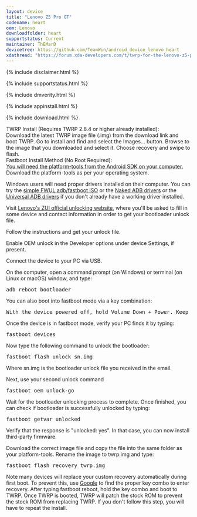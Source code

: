 ```yaml
---
layout: device
title: "Lenovo Z5 Pro GT"
codename: heart
oem: Lenovo
downloadfolder: heart
supportstatus: Current
maintainer: ThEMarD
devicetree: https://github.com/TeamWin/android_device_lenovo_heart
xdathread: "https://forum.xda-developers.com/t/twrp-for-the-lenovo-z5-pro-gt-heart.4328745/"
---
```


{% include disclaimer.html %}

{% include supportstatus.html %}

{% include dmverity.html %}

{% include appinstall.html %}

{% include download.html %}

<div class="page-heading">TWRP Install (Requires TWRP 2.8.4 or higher already installed):</div>
Download the latest TWRP image file (.img) from the download link and boot TWRP. Go to install and find and select the Images... button. Browse to the image that you downloaded and select it. Choose recovery and swipe to flash.

<div class="page-heading">Fastboot Install Method (No Root Required):</div>
<a href="https://developer.android.com/studio/releases/platform-tools">You will need the platform-tools from the Android SDK on your computer.</a> Download the platform-tools as per your operating system.

Windows users will need proper drivers installed on their computer. You can try the <a href="https://forum.xda-developers.com/android/software-hacking/live-iso-adb-fastboot-driver-issues-t3526755">simple FWUL adb/fastboot ISO</a> or the <a href="https://forum.xda-developers.com/google-nexus-5/development/adb-fb-apx-driver-universal-naked-t2513339">Naked ADB drivers</a> or the <a href="https://adb.clockworkmod.com/">Universal ADB drivers</a> if you don't already have a working driver installed.

Visit <a href="https://www.zui.com/iunlock">Lenovo's ZUI official unlocking website</a>, where you'll be asked to fill in some device and contact information in order to get your bootloader unlock file.

Follow the instructions and get your unlock file.

Enable OEM unlock in the Developer options under device Settings, if present.

Connect the device to your PC via USB.

On the computer, open a command prompt (on Windows) or terminal (on Linux or macOS) window, and type:
<pre>
adb reboot bootloader
</pre>

You can also boot into fastboot mode via a key combination:

<pre>
With the device powered off, hold Volume Down + Power. Keep holding both buttons until the word “FASTBOOT” appears on the screen, then release.
</pre>

Once the device is in fastboot mode, verify your PC finds it by typing:
<pre>
fastboot devices
</pre>

Now type the following command to unlock the bootloader:
<pre>
fastboot flash unlock sn.img
</pre>
Where sn.img is the bootloader unlock file you received in the email.

Next, use your second unlock command
<pre>
fastboot oem unlock-go
</pre>

Wait for the bootloader unlocking process to complete. Once finished, you can check if bootloader is successfully unlocked by typing:
<pre>
fastboot getvar unlocked
</pre>

Verify that the response is "unlocked: yes". In that case, you can now install third-party firmware.

Download the correct image file and copy the file into the same folder as your platform-tools. Rename the image to twrp.img and type:
<pre>
fastboot flash recovery twrp.img
</pre>

Note many devices will replace your custom recovery automatically during first boot. To prevent this, use <a href="https://www.google.com/">Google</a> to find the proper key combo to enter recovery. After typing fastboot reboot, hold the key combo and boot to TWRP. Once TWRP is booted, TWRP will patch the stock ROM to prevent the stock ROM from replacing TWRP. If you don't follow this step, you will have to repeat the install.
